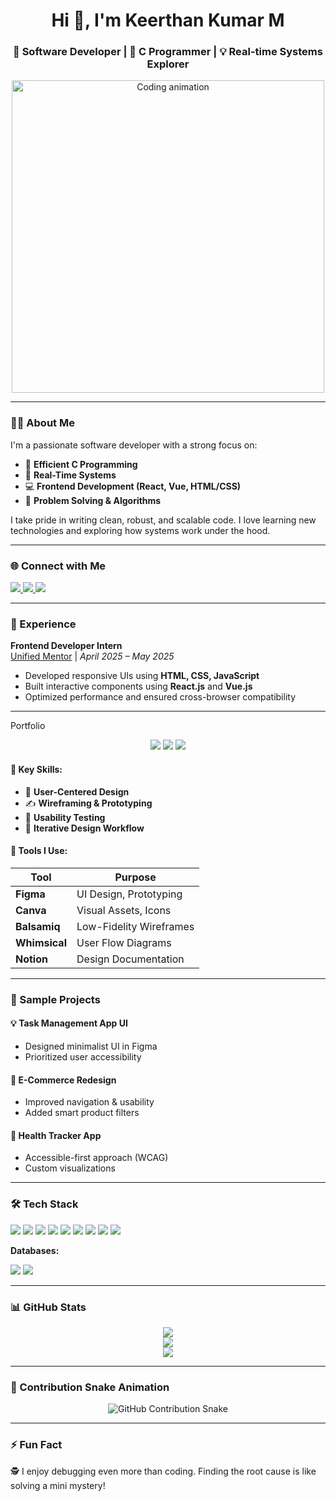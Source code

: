 <h1 align="center">Hi 👋, I'm Keerthan Kumar M</h1>
<h3 align="center">🚀 Software Developer | 🔧 C Programmer | 💡 Real-time Systems Explorer</h3>

<p align="center">
  <img src="https://media.giphy.com/media/qgQUggAC3Pfv687qPC/giphy.gif" width="500" alt="Coding animation"/>
</p>

---

### 👨‍💻 About Me

I'm a passionate software developer with a strong focus on:

- 🔧 **Efficient C Programming**
- 🔄 **Real-Time Systems**
- 💻 **Frontend Development (React, Vue, HTML/CSS)**
- 🧠 **Problem Solving & Algorithms**

I take pride in writing clean, robust, and scalable code. I love learning new technologies and exploring how systems work under the hood.

---

### 🌐 Connect with Me

<p>
  <a href="https://www.linkedin.com/in/keerthan-kumar-m-793a97332/" target="_blank">
    <img src="https://img.shields.io/badge/-LinkedIn-blue?style=for-the-badge&logo=linkedin" />
  </a>
  <a href="https://www.hackerrank.com/keerthankumarmm" target="_blank">
    <img src="https://img.shields.io/badge/-HackerRank-2EC866?style=for-the-badge&logo=HackerRank&logoColor=white" />
  </a>
  <a href="https://leetcode.com/keerthan_kumar_m/" target="_blank">
    <img src="https://img.shields.io/badge/-LeetCode-FFA116?style=for-the-badge&logo=LeetCode&logoColor=white" />
  </a>
</p>

---

### 💼 Experience

**Frontend Developer Intern**  
[Unified Mentor](https://www.unifiedmentor.com/) | *April 2025 – May 2025*

- Developed responsive UIs using **HTML, CSS, JavaScript**
- Built interactive components using **React.js** and **Vue.js**
- Optimized performance and ensured cross-browser compatibility

---
 Portfolio

<p align="center">
  <img src="https://img.shields.io/badge/Figma-F24E1E?style=for-the-badge&logo=figma&logoColor=white"/>
  <img src="https://img.shields.io/badge/User%20Experience-%2300ADD8?style=for-the-badge&logoColor=white"/>
  <img src="https://img.shields.io/badge/User%20Interface-%23FFD700?style=for-the-badge&logoColor=black"/>
</p>

#### 📌 Key Skills:
- 🎯 **User-Centered Design**
- ✍️ **Wireframing & Prototyping**
- 🧪 **Usability Testing**
- 🔄 **Iterative Design Workflow**

#### 🔧 Tools I Use:
| Tool        | Purpose                     |
|-------------|-----------------------------|
| **Figma**   | UI Design, Prototyping      |
| **Canva**   | Visual Assets, Icons        |
| **Balsamiq**| Low-Fidelity Wireframes     |
| **Whimsical**| User Flow Diagrams         |
| **Notion**  | Design Documentation        |

---

### 🧪 Sample Projects

#### 💡 **Task Management App UI**
- Designed minimalist UI in Figma
- Prioritized user accessibility

#### 🛒 **E-Commerce Redesign**
- Improved navigation & usability
- Added smart product filters

#### 📱 **Health Tracker App**
- Accessible-first approach (WCAG)
- Custom visualizations

---

### 🛠️ Tech Stack

<p>
  <img src="https://img.shields.io/badge/C-00599C?style=for-the-badge&logo=c&logoColor=white"/>
  <img src="https://img.shields.io/badge/Python-3670A0?style=for-the-badge&logo=python&logoColor=white"/>
  <img src="https://img.shields.io/badge/JavaScript-F7DF1E?style=for-the-badge&logo=javascript&logoColor=black"/>
  <img src="https://img.shields.io/badge/HTML5-E34F26?style=for-the-badge&logo=html5&logoColor=white"/>
  <img src="https://img.shields.io/badge/CSS3-1572B6?style=for-the-badge&logo=css3&logoColor=white"/>
  <img src="https://img.shields.io/badge/Bootstrap-563D7C?style=for-the-badge&logo=bootstrap&logoColor=white"/>
  <img src="https://img.shields.io/badge/Vue.js-35495E?style=for-the-badge&logo=vue.js&logoColor=4FC08D"/>
  <img src="https://img.shields.io/badge/React-20232A?style=for-the-badge&logo=react&logoColor=61DAFB"/>
  <img src="https://img.shields.io/badge/Django-092E20?style=for-the-badge&logo=django&logoColor=white"/>
</p>

**Databases:**

<p>
  <img src="https://img.shields.io/badge/MySQL-00758F?style=for-the-badge&logo=mysql&logoColor=white"/>
  <img src="https://img.shields.io/badge/MongoDB-4EA94B?style=for-the-badge&logo=mongodb&logoColor=white"/>
</p>

---

### 📊 GitHub Stats

<p align="center">
  <img src="https://github-readme-stats.vercel.app/api?username=keerthankumarm&show_icons=true&theme=radical" />
  <br />
  <img src="https://github-readme-stats.vercel.app/api/top-langs/?username=keerthankumarm&layout=compact&theme=radical" />
  <br />
  <img src="https://github-readme-streak-stats.herokuapp.com/?user=keerthankumarm&theme=radical" />
</p>

---

### 🐍 Contribution Snake Animation

<p align="center">
  <img src="https://raw.githubusercontent.com/keerthankumarm/keerthankumarm/output/github-contribution-grid-snake.svg" alt="GitHub Contribution Snake"/>
</p>

---

### ⚡ Fun Fact

🕵️ I enjoy debugging even more than coding. Finding the root cause is like solving a mini mystery!
